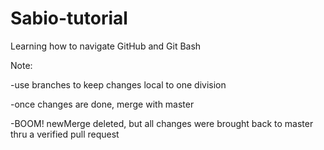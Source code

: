 # Sabio-tutorial
Learning how to navigate GitHub and Git Bash 

Note:

  -use branches to keep changes local to one division
  
  -once changes are done, merge with master
  
  -BOOM! newMerge deleted, but all changes were brought back to master thru a verified pull request
